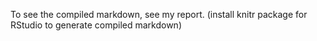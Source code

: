 To see the compiled markdown, see my report.
(install knitr package for RStudio to generate compiled markdown)
